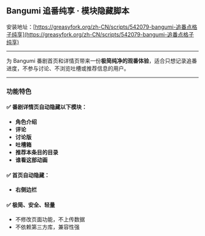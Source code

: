 ## Bangumi 追番纯享 · 模块隐藏脚本

安装地址：[https://greasyfork.org/zh-CN/scripts/542079-bangumi-追番点格子纯享](https://greasyfork.org/zh-CN/scripts/542079-bangumi-追番点格子纯享)

------

为 Bangumi 番剧首页和详情页带来一份**极简纯净的观番体验**，适合只想记录追番进度，不参与讨论、不浏览吐槽或推荐信息的用户。

------

### 功能特色

#### ✅ 番剧详情页自动隐藏以下模块：

- **角色介绍**
- **评论**
- **讨论版**
- **吐槽箱**
- **推荐本条目的目录**
- **谁看这部动画**

#### ✅ 首页自动隐藏：

- **右侧边栏**

#### ✅ 极简、安全、轻量

- 不修改页面功能，不上传数据
- 不依赖第三方库，兼容性强


